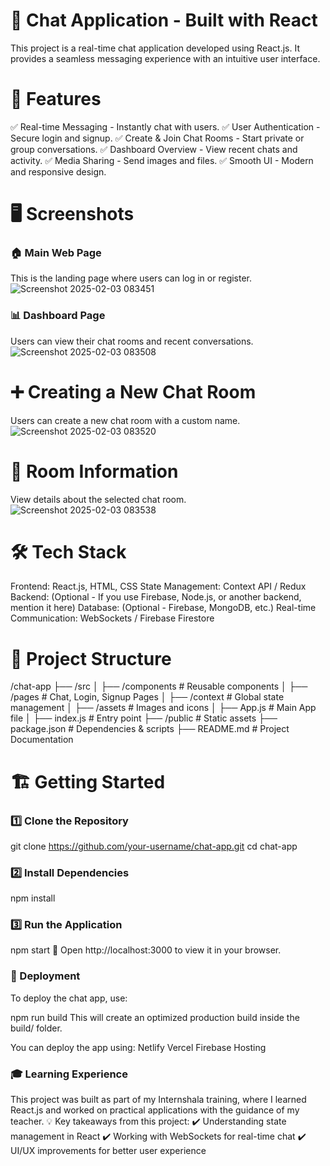 # 💬 Chat Application - Built with React
This project is a real-time chat application developed using React.js. It provides a seamless messaging experience with an intuitive user interface.

# 🚀 Features
✅ Real-time Messaging - Instantly chat with users.
✅ User Authentication - Secure login and signup.
✅ Create & Join Chat Rooms - Start private or group conversations.
✅ Dashboard Overview - View recent chats and activity.
✅ Media Sharing - Send images and files.
✅ Smooth UI - Modern and responsive design.

# 🖥️ Screenshots
### 🏠 Main Web Page
This is the landing page where users can log in or register.
![Screenshot 2025-02-03 083451](https://github.com/user-attachments/assets/3a6ac9cf-c314-4b16-b1da-c3c64b7ebcb9)

### 📊 Dashboard Page
Users can view their chat rooms and recent conversations.
![Screenshot 2025-02-03 083508](https://github.com/user-attachments/assets/a0f50526-fbde-420f-a699-8207af31fb67)

# ➕ Creating a New Chat Room
Users can create a new chat room with a custom name.
![Screenshot 2025-02-03 083520](https://github.com/user-attachments/assets/dea1746f-d06d-4716-86db-654f8f8bca69)

# 📝 Room Information
View details about the selected chat room.
![Screenshot 2025-02-03 083538](https://github.com/user-attachments/assets/623aedca-ad32-4103-bd82-2118082f014b)

# 🛠 Tech Stack
Frontend: React.js, HTML, CSS
State Management: Context API / Redux
Backend: (Optional - If you use Firebase, Node.js, or another backend, mention it here)
Database: (Optional - Firebase, MongoDB, etc.)
Real-time Communication: WebSockets / Firebase Firestore

# 📂 Project Structure

/chat-app
 ├── /src
 │   ├── /components   # Reusable components
 │   ├── /pages        # Chat, Login, Signup Pages
 │   ├── /context      # Global state management
 │   ├── /assets       # Images and icons
 │   ├── App.js        # Main App file
 │   ├── index.js      # Entry point
 ├── /public           # Static assets
 ├── package.json      # Dependencies & scripts
 ├── README.md         # Project Documentation

# 🏗️ Getting Started
### 1️⃣ Clone the Repository

git clone https://github.com/your-username/chat-app.git
cd chat-app

### 2️⃣ Install Dependencies

npm install

### 3️⃣ Run the Application

npm start
🔗 Open http://localhost:3000 to view it in your browser.

### 🚀 Deployment
To deploy the chat app, use:

npm run build
This will create an optimized production build inside the build/ folder.

You can deploy the app using:
Netlify
Vercel
Firebase Hosting

### 🎓 Learning Experience
This project was built as part of my Internshala training, where I learned React.js and worked on practical applications with the guidance of my teacher.
💡 Key takeaways from this project:
✔️ Understanding state management in React
✔️ Working with WebSockets for real-time chat
✔️ UI/UX improvements for better user experience
